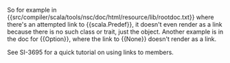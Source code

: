 So for example in {{src/compiler/scala/tools/nsc/doc/html/resource/lib/rootdoc.txt}} where there's an attempted link
to {{scala.Predef}}, it doesn't even render as a link because there is no such class or trait, just the object. Another example is in the doc for {{Option}}, where the link to {{None}} doesn't render as a link.


See SI-3695 for a quick tutorial on using links to members.
